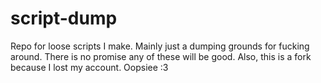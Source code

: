 # script-dump
Repo for loose scripts I make. Mainly just a dumping grounds for fucking around. There is no promise any of these will be good.
Also, this is a fork because I lost my account. Oopsiee :3
